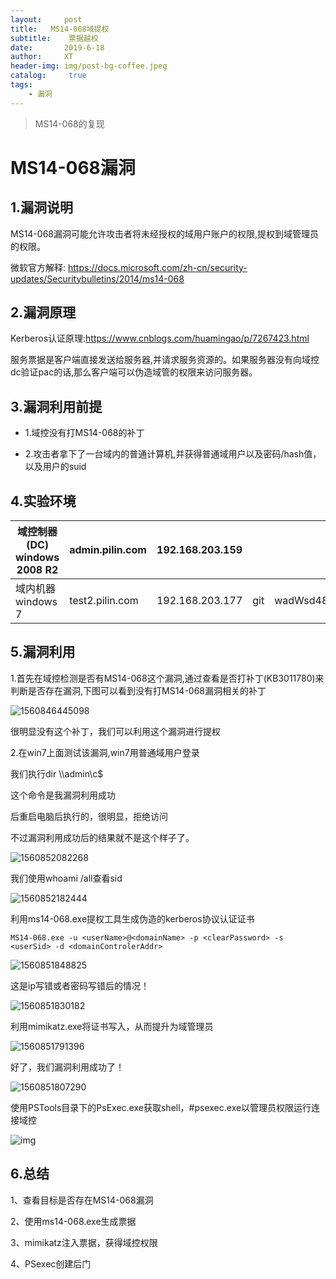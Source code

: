 ```yaml
---
layout:     post
title:   MS14-068域提权    
subtitle:    票据越权
date:       2019-6-18
author:     XT
header-img: img/post-bg-coffee.jpeg
catalog: 	 true
tags:
    - 漏洞
---
```



> MS14-068的复现

# MS14-068漏洞

## 1.漏洞说明

MS14-068漏洞可能允许攻击者将未经授权的域用户账户的权限,提权到域管理员的权限。

微软官方解释: https://docs.microsoft.com/zh-cn/security-updates/Securitybulletins/2014/ms14-068	

## 2.漏洞原理

Kerberos认证原理:https://www.cnblogs.com/huamingao/p/7267423.html

​      服务票据是客户端直接发送给服务器,并请求服务资源的。如果服务器没有向域控dc验证pac的话,那么客户端可以伪造域管的权限来访问服务器。

## 3.漏洞利用前提

- 1.域控没有打MS14-068的补丁

- 2.攻击者拿下了一台域内的普通计算机,并获得普通域用户以及密码/hash值，以及用户的suid



## 4.实验环境

| 域控制器(DC) windows 2008 R2 | admin.pilin.com | 192.168.203.159 |||
| ---------------------------- | --------------- | --------------- |------|----|
| 域内机器 windows 7           | test2.pilin.com | 192.168.203.177 |git|wadWsd48*|




## 5.漏洞利用

1.首先在域控检测是否有MS14-068这个漏洞,通过查看是否打补丁(KB3011780)来判断是否存在漏洞,下图可以看到没有打MS14-068漏洞相关的补丁

![1560846445098](https://raw.githubusercontent.com/xineting/xineting.github.io/master/pic/1560846445098.png)

很明显没有这个补丁，我们可以利用这个漏洞进行提权



2.在win7上面测试该漏洞,win7用普通域用户登录

我们执行dir \\\\admin\c$

这个命令是我漏洞利用成功

后重启电脑后执行的，很明显，拒绝访问

不过漏洞利用成功后的结果就不是这个样子了。

![1560852082268](https://raw.githubusercontent.com/xineting/xineting.github.io/master/pic/1560852082268.png)

我们使用whoami /all查看sid

![1560852182444](https://raw.githubusercontent.com/xineting/xineting.github.io/master/pic/1560852182444.png)

利用ms14-068.exe提权工具生成伪造的kerberos协议认证证书

```shell
MS14-068.exe -u <userName>@<domainName> -p <clearPassword> -s <userSid> -d <domainControlerAddr>
```

![1560851848825](https://raw.githubusercontent.com/xineting/xineting.github.io/master/pic/1560851848825.png)

这是ip写错或者密码写错后的情况！

![1560851830182](https://raw.githubusercontent.com/xineting/xineting.github.io/master/pic/1560851830182.png)

利用mimikatz.exe将证书写入，从而提升为域管理员

![1560851791396](https://raw.githubusercontent.com/xineting/xineting.github.io/master/pic/1560851791396.png)

好了，我们漏洞利用成功了！

![1560851807290](https://raw.githubusercontent.com/xineting/xineting.github.io/master/pic/1560851807290.png)

使用PSTools目录下的PsExec.exe获取shell，#psexec.exe以管理员权限运行连接域控

![img](https://raw.githubusercontent.com/xineting/xineting.github.io/master/pic/1592114-20190513224013264-1171023804.png)

## 6.总结

1、查看目标是否存在MS14-068漏洞

2、使用ms14-068.exe生成票据

3、mimikatz注入票据，获得域控权限

4、PSexec创建后门
